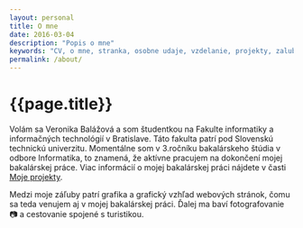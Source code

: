 ```yaml
---
layout: personal
title: O mne
date: 2016-03-04
description: "Popis o mne"
keywords: "CV, o mne, stranka, osobne udaje, vzdelanie, projekty, zaluby"
permalink: /about/
---
```


{{page.title}}
==============

Volám sa Veronika Balážová a som študentkou na Fakulte informatiky a informačných technológií v Bratislave. Táto fakulta patrí
pod Slovenskú technickú univerzitu. Momentálne som v 3.ročníku bakalárskeho štúdia v odbore Informatika, to znamená, že aktívne pracujem
na dokončení mojej bakalárskej práce. Viac informácií o mojej bakalárskej práci nájdete v časti [Moje projekty](/ostatne/). 


Medzi moje záľuby patrí grafika a grafický vzhľad webových stránok, čomu sa teda venujem aj v mojej bakalárskej práci. Ďalej ma
baví fotografovanie :camera: a cestovanie spojené s turistikou. 